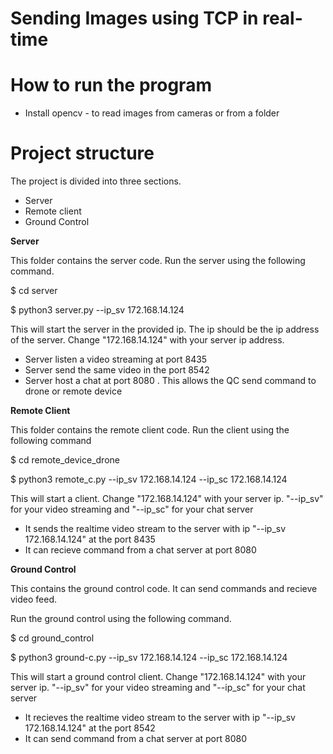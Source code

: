# Sending Images using TCP in real-time

# How to run the program

* Install opencv  - to read images from cameras or from a folder

# Project structure

The project is divided into three sections.

- Server 
- Remote client 
- Ground Control

<b>Server </b>

<p> This folder contains the server code.
Run the server using the following command.

$ cd server

$ python3 server.py --ip_sv 172.168.14.124 

This will start the server in the provided ip. The ip should be the ip address of the server. Change "172.168.14.124" with your server ip address. 

- Server listen a video streaming at port 8435
- Server send the same video in the port 8542
- Server host a chat at port 8080 .  This allows the QC send command to drone or remote device 

</p>

<b> Remote Client </b>

<p> This folder contains the remote client code. Run the client using the following command 

$ cd remote_device_drone

$ python3 remote_c.py --ip_sv 172.168.14.124 --ip_sc 172.168.14.124 

This will start a client. Change "172.168.14.124" with your server ip. "--ip_sv" for your video streaming and "--ip_sc" for your chat server

- It sends the realtime video stream to the server with ip "--ip_sv 172.168.14.124" at the port 8435
- It can recieve command from a chat server at port 8080

</p>


<b> Ground Control</b>

<p>
This contains the ground control code. It can send commands and recieve video feed.

Run the ground control using the following command.

$ cd ground_control

$ python3 ground-c.py --ip_sv 172.168.14.124 --ip_sc 172.168.14.124

This will start a ground control client. Change "172.168.14.124" with your server ip. "--ip_sv" for your video streaming and "--ip_sc" for your chat server

- It recieves the realtime video stream to the server with ip "--ip_sv 172.168.14.124" at the port 8542
- It can send command from a chat server at port 8080
</p>
